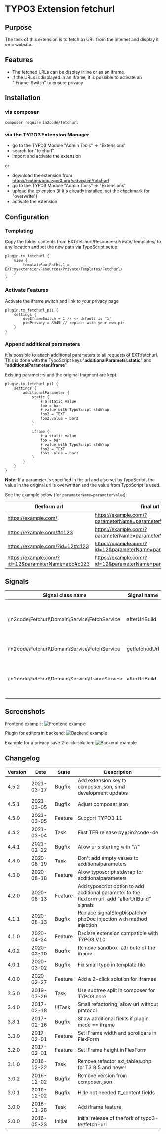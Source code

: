 # TYPO3 Extension fetchurl

## Purpose

The task of this extension is to fetch an URL from the internet and display it on a website.

## Features

* The fetched URLs can be display inline or as an iframe.
* If the URLs is displayed in an iframe, it is possible to activate an "IFrame-Switch" to ensure privacy

## Installation

### via composer

`composer require in2code/fetchurl`

### via the TYPO3 Extension Manager

* go to the TYPO3 Module "Admin Tools" => "Extensions"
* search for "fetchurl"
* import and activate the extension

or

* download the extension from https://extensions.typo3.org/extension/fetchurl
* go to the TYPO3 Module "Admin Tools" => "Extensions"
* upload the extension (if it's already installed, set the checkmark for "overwrite")
* activate the extension


## Configuration

### Templating

Copy the folder contents from EXT:fetchurl/Resources/Private/Templates/ to any location and set the new path via
TypoScript setup:

```
plugin.tx_fetchurl {
	view {
		templateRootPaths.1 = EXT:myextension/Resources/Private/Templates/Fetchurl/
	}
}
```

### Activate Features

Activate the iframe switch and link to your privacy page

```
plugin.tx_fetchurl_pi1 {
    settings {
        useIframeSwitch = 1 // <- default is "1"
        pidPrivacy = 8945 // replace with your own pid
    }
}

```


### Append additional parameters

It is possible to attach additional parameters to all requests of EXT:fetchurl.\
This is done with the TypoScript keys "**additionalParameter.static**" and "**additionalParameter.iframe**".

Existing parameters and the original fragment are kept.

```
plugin.tx_fetchurl_pi1 {
    settings {
        additionalParameter {
            static {
                # a static value
                foo = bar
                # value with TypoScript stdWrap
                foo2 = TEXT
                foo2.value = bar2
            }

            iframe {
                # a static value
                foo = bar
                # value with TypoScript stdWrap
                foo2 = TEXT
                foo2.value = bar2
            }
        }
    }
}
```

**Note:**
If a parameter is specified in the url and also set by TypoScript, the value in the original url is overwritten and the
value from TypoScript is used.

See the example below (for `parameterName=parameterValue`):

| flexform url                                      | final url                                                     |
| ------------------------------------------------- | ------------------------------------------------------------- |
| https://example.com/                              | https://example.com/?parameterName=parameterValue             |
| https://example.com/#c123                         | https://example.com/?parameterName=parameterValue#c123        |
| https://example.com/?id=12#c123                   | https://example.com/?id=12&parameterName=parameterValue#c123  |
| https://example.com/?id=12&parameterName=abc#c123 | https://example.com/?id=12&parameterName=parameterValue#c123  |


## Signals

| Signal class name                              |  Signal name  | information                                             |
| ---------------------------------------------- | ------------- | ------------------------------------------------------- |
| \In2code\Fetchurl\Domain\Service\FetchService  | afterUrlBuild | after the protocol and additional parameter are added   |
| \In2code\Fetchurl\Domain\Service\FetchService  | getfetchedUrl | after the content fetched                               |
| \In2code\Fetchurl\Domain\Service\IframeService | afterUrlBuild | after the protocol and additional parameter are added   |


## Screenshots

Frontend example:
![Frontend example](Documentation/Images/frontend.png)

Plugin for editors in backend:
![Backend example](Documentation/Images/backend.png)

Example for a privacy save 2-click-solution:
![Backend example](Documentation/Images/iframeswitch.png)


## Changelog

| Version    | Date       | State      | Description                                                                                        |
| ---------- | ---------- | ---------- | -------------------------------------------------------------------------------------------------- |
| 4.5.2      | 2021-03-17 | Bugfix     | Add extension key to composer.json, small development updates                                      |
| 4.5.1      | 2021-03-05 | Bugfix     | Adjust composer.json                                                                               |
| 4.5.0      | 2021-03-05 | Feature    | Support TYPO3 11                                                                                   |
| 4.4.2      | 2021-03-04 | Task       | First TER release by @in2code-de                                                                   |
| 4.4.1      | 2021-02-22 | Bugfix     | Allow urls starting with "//"                                                                      |
| 4.4.0      | 2020-08-19 | Task       | Don't add empty values to additionalparameters                                                     |
| 4.3.0      | 2020-08-18 | Feature    | Allow typoscript stdwrap for additionalparameters                                                  |
| 4.2.0      | 2020-08-13 | Feature    | Add typoscript option to add additional parameter to the flexform url, add "afterUrlBuild" signals |
| 4.1.1      | 2020-08-13 | Bugfix     | Replace signalSlogDispatcher phpDoc injection with method injection                                |
| 4.1.0      | 2020-04-24 | Feature    | Declare extension compatible with TYPO3 V10                                                        |
| 4.0.2      | 2020-03-10 | Bugfix     | Remove sandbox-attribute of the iframe                                                             |
| 4.0.1      | 2020-03-02 | Bugfix     | Fix small typo in template file                                                                    |
| 4.0.0      | 2020-02-27 | Feature    | Add a 2-click solution for iframes                                                                 |
| 3.5.0      | 2019-07-29 | Task       | Use subtree split in composer for TYPO3 core                                                       |
| 3.4.0      | 2017-02-18 | !!!Task    | Small refactoring, allow url without protocol                                                      |
| 3.3.1      | 2017-02-16 | Bugfix     | Show additional fields if plugin mode == iframe                                                    |
| 3.3.0      | 2017-02-01 | Feature    | Set iFrame width and scrollbars in FlexForm                                                        |
| 3.2.0      | 2017-02-01 | Feature    | Set iFrame height in FlexForm                                                                      |
| 3.1.0      | 2016-12-22 | Task       | Remove refactor ext_tables.php for T3 8.5 and newer                                                |
| 3.0.2      | 2016-12-02 | Bugfix     | Remove version from composer.json                                                                  |
| 3.0.1      | 2016-12-02 | Bugfix     | Hide not needed tt_content fields                                                                  |
| 3.0.0      | 2016-11-28 | Task       | Add iframe feature                                                                                 |
| 2.0.0      | 2016-05-23 | Initial    | Initial release of the fork of typo3-ter/fetch-url                                                 |
